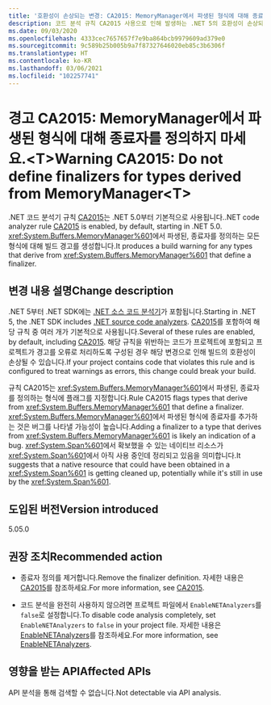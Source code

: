 ```yaml
---
title: '호환성이 손상되는 변경: CA2015: MemoryManager에서 파생된 형식에 대해 종료자를 정의하지 마세요.<T>'
description: 코드 분석 규칙 CA2015 사용으로 인해 발생하는 .NET 5의 호환성이 손상되는 변경에 관해 알아봅니다.
ms.date: 09/03/2020
ms.openlocfilehash: 4333cec7657657f7e9ba864bcb9979609ad379e0
ms.sourcegitcommit: 9c589b25b005b9a7f87327646020eb85c3b6306f
ms.translationtype: HT
ms.contentlocale: ko-KR
ms.lasthandoff: 03/06/2021
ms.locfileid: "102257741"
---
```

# <a name="warning-ca2015-do-not-define-finalizers-for-types-derived-from-memorymanagert"></a><span data-ttu-id="8a2fc-103">경고 CA2015: MemoryManager에서 파생된 형식에 대해 종료자를 정의하지 마세요.\<T></span><span class="sxs-lookup"><span data-stu-id="8a2fc-103">Warning CA2015: Do not define finalizers for types derived from MemoryManager\<T></span></span>

<span data-ttu-id="8a2fc-104">.NET 코드 분석기 규칙 [CA2015](/visualstudio/code-quality/ca2015)는 .NET 5.0부터 기본적으로 사용됩니다.</span><span class="sxs-lookup"><span data-stu-id="8a2fc-104">.NET code analyzer rule [CA2015](/visualstudio/code-quality/ca2015) is enabled, by default, starting in .NET 5.0.</span></span> <span data-ttu-id="8a2fc-105"><xref:System.Buffers.MemoryManager%601>에서 파생된, 종료자를 정의하는 모든 형식에 대해 빌드 경고를 생성합니다.</span><span class="sxs-lookup"><span data-stu-id="8a2fc-105">It produces a build warning for any types that derive from <xref:System.Buffers.MemoryManager%601> that define a finalizer.</span></span>

## <a name="change-description"></a><span data-ttu-id="8a2fc-106">변경 내용 설명</span><span class="sxs-lookup"><span data-stu-id="8a2fc-106">Change description</span></span>

<span data-ttu-id="8a2fc-107">.NET 5부터 .NET SDK에는 [.NET 소스 코드 분석기](../../../../fundamentals/code-analysis/overview.md)가 포함됩니다.</span><span class="sxs-lookup"><span data-stu-id="8a2fc-107">Starting in .NET 5, the .NET SDK includes [.NET source code analyzers](../../../../fundamentals/code-analysis/overview.md).</span></span> <span data-ttu-id="8a2fc-108">[CA2015](/visualstudio/code-quality/ca2015)를 포함하여 해당 규칙 중 여러 개가 기본적으로 사용됩니다.</span><span class="sxs-lookup"><span data-stu-id="8a2fc-108">Several of these rules are enabled, by default, including [CA2015](/visualstudio/code-quality/ca2015).</span></span> <span data-ttu-id="8a2fc-109">해당 규칙을 위반하는 코드가 프로젝트에 포함되고 프로젝트가 경고를 오류로 처리하도록 구성된 경우 해당 변경으로 인해 빌드의 호환성이 손상될 수 있습니다.</span><span class="sxs-lookup"><span data-stu-id="8a2fc-109">If your project contains code that violates this rule and is configured to treat warnings as errors, this change could break your build.</span></span>

<span data-ttu-id="8a2fc-110">규칙 CA2015는 <xref:System.Buffers.MemoryManager%601>에서 파생된, 종료자를 정의하는 형식에 플래그를 지정합니다.</span><span class="sxs-lookup"><span data-stu-id="8a2fc-110">Rule CA2015 flags types that derive from <xref:System.Buffers.MemoryManager%601> that define a finalizer.</span></span> <span data-ttu-id="8a2fc-111"><xref:System.Buffers.MemoryManager%601>에서 파생된 형식에 종료자를 추가하는 것은 버그를 나타낼 가능성이 높습니다.</span><span class="sxs-lookup"><span data-stu-id="8a2fc-111">Adding a finalizer to a type that derives from <xref:System.Buffers.MemoryManager%601> is likely an indication of a bug.</span></span> <span data-ttu-id="8a2fc-112"><xref:System.Span%601>에서 확보했을 수 있는 네이티브 리소스가 <xref:System.Span%601>에서 아직 사용 중인데 정리되고 있음을 의미합니다.</span><span class="sxs-lookup"><span data-stu-id="8a2fc-112">It suggests that a native resource that could have been obtained in a <xref:System.Span%601> is getting cleaned up, potentially while it's still in use by the <xref:System.Span%601>.</span></span>

## <a name="version-introduced"></a><span data-ttu-id="8a2fc-113">도입된 버전</span><span class="sxs-lookup"><span data-stu-id="8a2fc-113">Version introduced</span></span>

<span data-ttu-id="8a2fc-114">5.0</span><span class="sxs-lookup"><span data-stu-id="8a2fc-114">5.0</span></span>

## <a name="recommended-action"></a><span data-ttu-id="8a2fc-115">권장 조치</span><span class="sxs-lookup"><span data-stu-id="8a2fc-115">Recommended action</span></span>

- <span data-ttu-id="8a2fc-116">종료자 정의를 제거합니다.</span><span class="sxs-lookup"><span data-stu-id="8a2fc-116">Remove the finalizer definition.</span></span> <span data-ttu-id="8a2fc-117">자세한 내용은 [CA2015](/visualstudio/code-quality/ca2015)를 참조하세요.</span><span class="sxs-lookup"><span data-stu-id="8a2fc-117">For more information, see [CA2015](/visualstudio/code-quality/ca2015).</span></span>

- <span data-ttu-id="8a2fc-118">코드 분석을 완전히 사용하지 않으려면 프로젝트 파일에서 `EnableNETAnalyzers`를 `false`로 설정합니다.</span><span class="sxs-lookup"><span data-stu-id="8a2fc-118">To disable code analysis completely, set `EnableNETAnalyzers` to `false` in your project file.</span></span> <span data-ttu-id="8a2fc-119">자세한 내용은 [EnableNETAnalyzers](../../../project-sdk/msbuild-props.md#enablenetanalyzers)를 참조하세요.</span><span class="sxs-lookup"><span data-stu-id="8a2fc-119">For more information, see [EnableNETAnalyzers](../../../project-sdk/msbuild-props.md#enablenetanalyzers).</span></span>

## <a name="affected-apis"></a><span data-ttu-id="8a2fc-120">영향을 받는 API</span><span class="sxs-lookup"><span data-stu-id="8a2fc-120">Affected APIs</span></span>

<span data-ttu-id="8a2fc-121">API 분석을 통해 검색할 수 없습니다.</span><span class="sxs-lookup"><span data-stu-id="8a2fc-121">Not detectable via API analysis.</span></span>

<!--

### Affected APIs

Not detectable via API analysis.

### Category

Code analysis

-->
